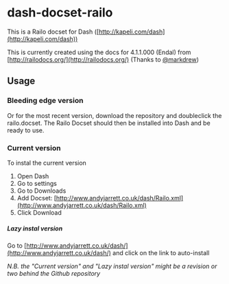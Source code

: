 dash-docset-railo
=================

This is a Railo docset for Dash ([http://kapeli.com/dash](http://kapeli.com/dash))

This is currently created using the docs for 4.1.1.000 (Endal) from [http://railodocs.org/](http://railodocs.org/) (Thanks to [@markdrew](https://twitter.com/markdrew))

Usage
-----

### Bleeding edge version ###
Or for the most recent version, download the repository and doubleclick the railo.docset. The Railo Docset should then be installed into Dash and be ready to use. 

### Current version ###

To instal the current version

1. Open Dash
2. Go to settings
3. Go to Downloads
4. Add Docset: [http://www.andyjarrett.co.uk/dash/Railo.xml](http://www.andyjarrett.co.uk/dash/Railo.xml)
5. Click Download

##### Lazy instal version #####
Go to [http://www.andyjarrett.co.uk/dash/](http://www.andyjarrett.co.uk/dash/) and click on the link to auto-install


*N.B. the "Current version" and "Lazy instal version" might be a revision or two behind the Github repository*